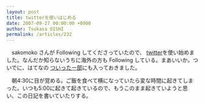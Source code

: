```yaml
---
layout: post
title: twitterを使いはじめる
date: 2007-09-27 00:00:00 +0900
author: Tsukasa OISHI
permalink: /articles/232
---
```



　sakomoko さんが Following してくださっていたので、 [twitter](http://twitter.com/tsukasa_oishi)を使い始めました。なんだか知らないうちに海外の方も Following している。まあいいか。ついでに、はてなの [ついったー部](http://twitter.g.hatena.ne.jp/)にも入っておきました。  

　朝4:30に目が覚める。ご飯を食べて横になっていたら変な時間に起きてしまった。いつも5:00に起きて起きているので、もうこのまま起きていようと思い、この日記を書いていたりする。  

